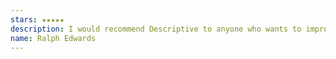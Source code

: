 ```yaml
---
stars: ★★★★★
description: I would recommend Descriptive to anyone who wants to improve their language skills. It was Great!
name: Ralph Edwards
---
```


